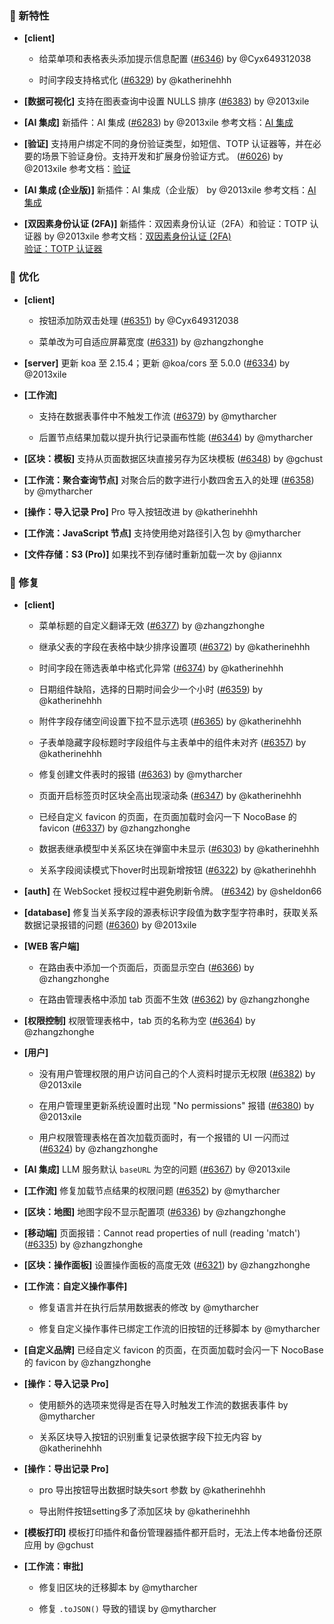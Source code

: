 ### 🎉 新特性

- **[client]**
  - 给菜单项和表格表头添加提示信息配置 ([#6346](https://github.com/nocobase/nocobase/pull/6346)) by @Cyx649312038

  - 时间字段支持格式化 ([#6329](https://github.com/nocobase/nocobase/pull/6329)) by @katherinehhh

- **[数据可视化]** 支持在图表查询中设置 NULLS 排序 ([#6383](https://github.com/nocobase/nocobase/pull/6383)) by @2013xile

- **[AI 集成]** 新插件：AI 集成 ([#6283](https://github.com/nocobase/nocobase/pull/6283)) by @2013xile
参考文档：[AI 集成](https://docs-cn.nocobase.com/handbook/ai/service)
- **[验证]** 支持用户绑定不同的身份验证类型，如短信、TOTP 认证器等，并在必要的场景下验证身份。支持开发和扩展身份验证方式。 ([#6026](https://github.com/nocobase/nocobase/pull/6026)) by @2013xile
参考文档：[验证](https://docs-cn.nocobase.com/handbook/verification)
- **[AI 集成 (企业版)]** 新插件：AI 集成（企业版） by @2013xile
参考文档：[AI 集成](https://docs-cn.nocobase.com/handbook/ai/service)
- **[双因素身份认证 (2FA)]** 新插件：双因素身份认证（2FA）和验证：TOTP 认证器 by @2013xile
参考文档：[双因素身份认证 (2FA)](https://docs.nocobase.com/handbook/two-factor-authentication)<br />[验证：TOTP 认证器](https://docs.nocobase.com/handbook/verification-totp-authenticator)
### 🚀 优化

- **[client]**
  - 按钮添加防双击处理 ([#6351](https://github.com/nocobase/nocobase/pull/6351)) by @Cyx649312038

  - 菜单改为可自适应屏幕宽度 ([#6331](https://github.com/nocobase/nocobase/pull/6331)) by @zhangzhonghe

- **[server]** 更新 koa 至 2.15.4；更新 @koa/cors 至 5.0.0 ([#6334](https://github.com/nocobase/nocobase/pull/6334)) by @2013xile

- **[工作流]**
  - 支持在数据表事件中不触发工作流 ([#6379](https://github.com/nocobase/nocobase/pull/6379)) by @mytharcher

  - 后置节点结果加载以提升执行记录画布性能 ([#6344](https://github.com/nocobase/nocobase/pull/6344)) by @mytharcher

- **[区块：模板]** 支持从页面数据区块直接另存为区块模板 ([#6348](https://github.com/nocobase/nocobase/pull/6348)) by @gchust

- **[工作流：聚合查询节点]** 对聚合后的数字进行小数四舍五入的处理 ([#6358](https://github.com/nocobase/nocobase/pull/6358)) by @mytharcher

- **[操作：导入记录 Pro]** Pro 导入按钮改进 by @katherinehhh

- **[工作流：JavaScript 节点]** 支持使用绝对路径引入包 by @mytharcher

- **[文件存储：S3 (Pro)]** 如果找不到存储时重新加载一次 by @jiannx

### 🐛 修复

- **[client]**
  - 菜单标题的自定义翻译无效 ([#6377](https://github.com/nocobase/nocobase/pull/6377)) by @zhangzhonghe

  - 继承父表的字段在表格中缺少排序设置项 ([#6372](https://github.com/nocobase/nocobase/pull/6372)) by @katherinehhh

  - 时间字段在筛选表单中格式化异常 ([#6374](https://github.com/nocobase/nocobase/pull/6374)) by @katherinehhh

  - 日期组件缺陷，选择的日期时间会少一个小时 ([#6359](https://github.com/nocobase/nocobase/pull/6359)) by @katherinehhh

  - 附件字段存储空间设置下拉不显示选项 ([#6365](https://github.com/nocobase/nocobase/pull/6365)) by @katherinehhh

  - 子表单隐藏字段标题时字段组件与主表单中的组件未对齐 ([#6357](https://github.com/nocobase/nocobase/pull/6357)) by @katherinehhh

  - 修复创建文件表时的报错 ([#6363](https://github.com/nocobase/nocobase/pull/6363)) by @mytharcher

  - 页面开启标签页时区块全高出现滚动条 ([#6347](https://github.com/nocobase/nocobase/pull/6347)) by @katherinehhh

  - 已经自定义 favicon 的页面，在页面加载时会闪一下 NocoBase 的 favicon ([#6337](https://github.com/nocobase/nocobase/pull/6337)) by @zhangzhonghe

  - 数据表继承模型中关系区块在弹窗中未显示 ([#6303](https://github.com/nocobase/nocobase/pull/6303)) by @katherinehhh

  - 关系字段阅读模式下hover时出现新增按钮 ([#6322](https://github.com/nocobase/nocobase/pull/6322)) by @katherinehhh

- **[auth]** 在 WebSocket 授权过程中避免刷新令牌。 ([#6342](https://github.com/nocobase/nocobase/pull/6342)) by @sheldon66

- **[database]** 修复当关系字段的源表标识字段值为数字型字符串时，获取关系数据记录报错的问题 ([#6360](https://github.com/nocobase/nocobase/pull/6360)) by @2013xile

- **[WEB 客户端]**
  - 在路由表中添加一个页面后，页面显示空白 ([#6366](https://github.com/nocobase/nocobase/pull/6366)) by @zhangzhonghe

  - 在路由管理表格中添加 tab 页面不生效 ([#6362](https://github.com/nocobase/nocobase/pull/6362)) by @zhangzhonghe

- **[权限控制]** 权限管理表格中，tab 页的名称为空 ([#6364](https://github.com/nocobase/nocobase/pull/6364)) by @zhangzhonghe

- **[用户]**
  - 没有用户管理权限的用户访问自己的个人资料时提示无权限 ([#6382](https://github.com/nocobase/nocobase/pull/6382)) by @2013xile

  - 在用户管理里更新系统设置时出现 "No permissions" 报错 ([#6380](https://github.com/nocobase/nocobase/pull/6380)) by @2013xile

  - 用户权限管理表格在首次加载页面时，有一个报错的 UI 一闪而过 ([#6324](https://github.com/nocobase/nocobase/pull/6324)) by @zhangzhonghe

- **[AI 集成]** LLM 服务默认 `baseURL` 为空的问题 ([#6367](https://github.com/nocobase/nocobase/pull/6367)) by @2013xile

- **[工作流]** 修复加载节点结果的权限问题 ([#6352](https://github.com/nocobase/nocobase/pull/6352)) by @mytharcher

- **[区块：地图]** 地图字段不显示配置项 ([#6336](https://github.com/nocobase/nocobase/pull/6336)) by @zhangzhonghe

- **[移动端]** 页面报错：Cannot read properties of null (reading 'match') ([#6335](https://github.com/nocobase/nocobase/pull/6335)) by @zhangzhonghe

- **[区块：操作面板]** 设置操作面板的高度无效 ([#6321](https://github.com/nocobase/nocobase/pull/6321)) by @zhangzhonghe

- **[工作流：自定义操作事件]**
  - 修复语言并在执行后禁用数据表的修改 by @mytharcher

  - 修复自定义操作事件已绑定工作流的旧按钮的迁移脚本 by @mytharcher

- **[自定义品牌]** 已经自定义 favicon 的页面，在页面加载时会闪一下 NocoBase 的 favicon by @zhangzhonghe

- **[操作：导入记录 Pro]**
  - 使用额外的选项来觉得是否在导入时触发工作流的数据表事件 by @mytharcher

  - 关系区块导入按钮的识别重复记录依据字段下拉无内容 by @katherinehhh

- **[操作：导出记录 Pro]**
  - pro 导出按钮导出数据时缺失sort 参数 by @katherinehhh

  - 导出附件按钮setting多了添加区块 by @katherinehhh

- **[模板打印]** 模板打印插件和备份管理器插件都开启时，无法上传本地备份还原应用 by @gchust

- **[工作流：审批]**
  - 修复旧区块的迁移脚本 by @mytharcher

  - 修复 `.toJSON()` 导致的错误 by @mytharcher


